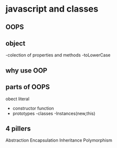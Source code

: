 # javascript and classes

## OOPS 

## object 
-colection of properties and methods
-toLowerCase


## why use OOP


## parts of OOPS
obect literal

- constructor function
- prototypes
-classes
-Instances(new,this)


## 4 pillers

Abstraction
Encapsulation
Inheritance
Polymorphism